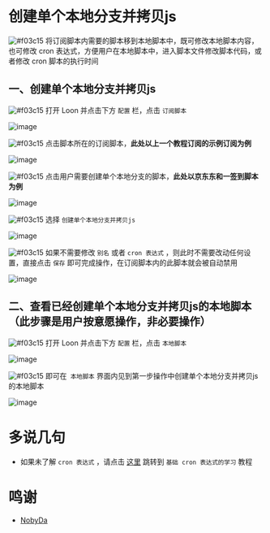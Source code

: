 # 创建单个本地分支并拷贝js

![#f03c15](https://placehold.it/15/f03c15/000000?text=+) 将订阅脚本内需要的脚本移到本地脚本中，既可修改本地脚本内容，也可修改 cron 表达式，方便用户在本地脚本中，进入脚本文件修改脚本代码，或者修改 cron 脚本的执行时间

## 一、创建单个本地分支并拷贝js

![#f03c15](https://placehold.it/15/f03c15/000000?text=+) 打开 Loon 并点击下方 `配置` 栏，点击 `订阅脚本`

![image](https://raw.githubusercontent.com/TiyNa/LoonManualimg/main/Plus/Remote_Script.jpg)

![#f03c15](https://placehold.it/15/f03c15/000000?text=+) 点击脚本所在的订阅脚本，**此处以上一个教程订阅的示例订阅为例**

![image](https://raw.githubusercontent.com/TiyNa/LoonManualimg/main/Plus/Branch_1.jpg)

![#f03c15](https://placehold.it/15/f03c15/000000?text=+) 点击用户需要创建单个本地分支的脚本，**此处以京东东和一签到脚本为例**

![image](https://raw.githubusercontent.com/TiyNa/LoonManualimg/main/Plus/Branch_2.jpg)

![#f03c15](https://placehold.it/15/f03c15/000000?text=+) 选择 `创建单个本地分支并拷贝js`

![image](https://raw.githubusercontent.com/TiyNa/LoonManualimg/main/Plus/Branch_3_2.jpg)

![#f03c15](https://placehold.it/15/f03c15/000000?text=+) 如果不需要修改 `别名` 或者 `cron 表达式` ，则此时不需要改动任何设置，直接点击 `保存` 即可完成操作，在订阅脚本内的此脚本就会被自动禁用

![image](https://raw.githubusercontent.com/TiyNa/LoonManualimg/main/Plus/Branch_4_2.jpg)

## 二、查看已经创建单个本地分支并拷贝js的本地脚本（此步骤是用户按意愿操作，非必要操作）

![#f03c15](https://placehold.it/15/f03c15/000000?text=+) 打开 Loon 并点击下方 `配置` 栏，点击 `本地脚本`

![image](https://raw.githubusercontent.com/TiyNa/LoonManualimg/main/Plus/Local_Script.jpg)

![#f03c15](https://placehold.it/15/f03c15/000000?text=+) 即可在` 本地脚本` 界面内见到第一步操作中创建单个本地分支并拷贝js的本地脚本

![image](https://raw.githubusercontent.com/TiyNa/LoonManualimg/main/Plus/Branch_5.jpg)


# 多说几句

- 如果未了解 `cron 表达式` ，请点击 [这里](https://github.com/TiyNa/LoonManual/blob/main/Plus/cron.md) 跳转到 `基础 cron 表达式的学习` 教程

# 鸣谢

- [NobyDa](https://github.com/NobyDa/Script/blob/master/JD-DailyBonus/JD_DailyBonus.js)
